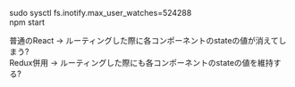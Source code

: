 sudo sysctl fs.inotify.max_user_watches=524288<br>
npm start<br>

普通のReact -> ルーティングした際に各コンポーネントのstateの値が消えてしまう?<br>
Redux併用 -> ルーティングした際にも各コンポーネントのstateの値を維持する?<br>
